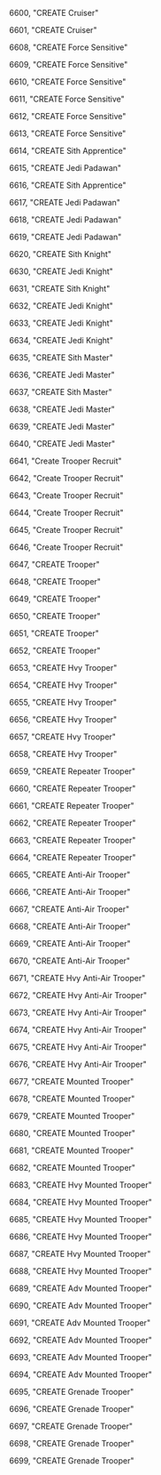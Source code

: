 ﻿6600, "CREATE Cruiser"

6601, "CREATE Cruiser"

6608, "CREATE Force Sensitive"

6609, "CREATE Force Sensitive"

6610, "CREATE Force Sensitive"

6611, "CREATE Force Sensitive"

6612, "CREATE Force Sensitive"

6613, "CREATE Force Sensitive"

6614, "CREATE Sith Apprentice"

6615, "CREATE Jedi Padawan"

6616, "CREATE Sith Apprentice"

6617, "CREATE Jedi Padawan"

6618, "CREATE Jedi Padawan"

6619, "CREATE Jedi Padawan"

6620, "CREATE Sith Knight"

6630, "CREATE Jedi Knight"

6631, "CREATE Sith Knight"

6632, "CREATE Jedi Knight"

6633, "CREATE Jedi Knight"

6634, "CREATE Jedi Knight"

6635, "CREATE Sith Master"

6636, "CREATE Jedi Master"

6637, "CREATE Sith Master"

6638, "CREATE Jedi Master"

6639, "CREATE Jedi Master"

6640, "CREATE Jedi Master"

6641, "Create Trooper Recruit"

6642, "Create Trooper Recruit"

6643, "Create Trooper Recruit"

6644, "Create Trooper Recruit"

6645, "Create Trooper Recruit"

6646, "Create Trooper Recruit"

6647, "CREATE Trooper"

6648, "CREATE Trooper"

6649, "CREATE Trooper"

6650, "CREATE Trooper"

6651, "CREATE Trooper"

6652, "CREATE Trooper"

6653, "CREATE Hvy Trooper"

6654, "CREATE Hvy Trooper"

6655, "CREATE Hvy Trooper"

6656, "CREATE Hvy Trooper"

6657, "CREATE Hvy Trooper"

6658, "CREATE Hvy Trooper"

6659, "CREATE Repeater Trooper"

6660, "CREATE Repeater Trooper"

6661, "CREATE Repeater Trooper"

6662, "CREATE Repeater Trooper"

6663, "CREATE Repeater Trooper"

6664, "CREATE Repeater Trooper"

6665, "CREATE Anti-Air Trooper"

6666, "CREATE Anti-Air Trooper"

6667, "CREATE Anti-Air Trooper"

6668, "CREATE Anti-Air Trooper"

6669, "CREATE Anti-Air Trooper"

6670, "CREATE Anti-Air Trooper"

6671, "CREATE Hvy Anti-Air Trooper"

6672, "CREATE Hvy Anti-Air Trooper"

6673, "CREATE Hvy Anti-Air Trooper"

6674, "CREATE Hvy Anti-Air Trooper"

6675, "CREATE Hvy Anti-Air Trooper"

6676, "CREATE Hvy Anti-Air Trooper"

6677, "CREATE Mounted Trooper"

6678, "CREATE Mounted Trooper"

6679, "CREATE Mounted Trooper"

6680, "CREATE Mounted Trooper"

6681, "CREATE Mounted Trooper"

6682, "CREATE Mounted Trooper"

6683, "CREATE Hvy Mounted Trooper"

6684, "CREATE Hvy Mounted Trooper"

6685, "CREATE Hvy Mounted Trooper"

6686, "CREATE Hvy Mounted Trooper"

6687, "CREATE Hvy Mounted Trooper"

6688, "CREATE Hvy Mounted Trooper"

6689, "CREATE Adv Mounted Trooper"

6690, "CREATE Adv Mounted Trooper"

6691, "CREATE Adv Mounted Trooper"

6692, "CREATE Adv Mounted Trooper"

6693, "CREATE Adv Mounted Trooper"

6694, "CREATE Adv Mounted Trooper"

6695, "CREATE Grenade Trooper"

6696, "CREATE Grenade Trooper"

6697, "CREATE Grenade Trooper"

6698, "CREATE Grenade Trooper"

6699, "CREATE Grenade Trooper"

